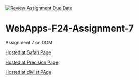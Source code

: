 [![Review Assignment Due Date](https://classroom.github.com/assets/deadline-readme-button-22041afd0340ce965d47ae6ef1cefeee28c7c493a6346c4f15d667ab976d596c.svg)](https://classroom.github.com/a/NPDM3uFp)
# WebApps-F24-Assignment-7
Assignment 7 on DOM

[Hosted at Safari Page](https://44-563-webapps-f24.github.io/44563-webapps-f24-assignment7-chandanaaluri/safari.html)

[Hosted at Precision Page](https://44-563-webapps-f24.github.io/44563-webapps-f24-assignment7-chandanaaluri/precision.html)

[Hosted at divlist PAge](https://44-563-webapps-f24.github.io/44563-webapps-f24-assignment7-chandanaaluri/divlist.html)
